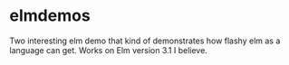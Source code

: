 # elmdemos
Two interesting elm demo that kind of demonstrates how flashy elm as a language can get. Works on Elm version 3.1 I believe.
